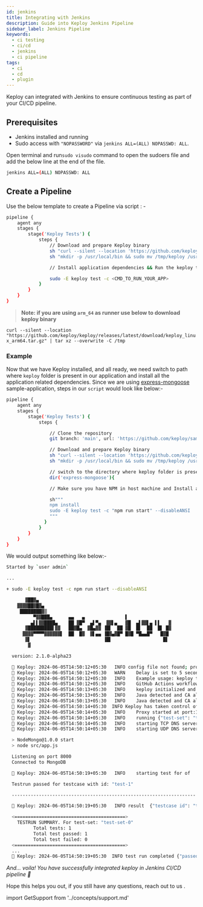 ```yaml
---
id: jenkins
title: Integrating with Jenkins
description: Guide into Keploy Jenkins Pipeline
sidebar_label: Jenkins Pipeline
keywords:
  - ci testing
  - ci/cd
  - jenkins
  - ci pipeline
tags:
  - ci
  - cd
  - plugin
---
```


Keploy can integrated with Jenkins to ensure continuous testing as part of your CI/CD pipeline.

## Prerequisites

- Jenkins installed and running
- Sudo access with `"NOPASSWORD"` via `jenkins ALL=(ALL) NOPASSWD: ALL`.

Open terminal and run`sudo visudo` command to open the sudoers file and add the below line at the end of the file.

```sh
jenkins ALL=(ALL) NOPASSWD: ALL
```

## Create a Pipeline

Use the below template to create a Pipeline via script : -

```sh
pipeline {
    agent any
    stages {
        stage('Keploy Tests') {
            steps {
                // Download and prepare Keploy binary
                sh "curl --silent --location 'https://github.com/keploy/keploy/releases/latest/download/keploy_linux_amd64.tar.gz' | tar xz --overwrite -C /tmp"
                sh "mkdir -p /usr/local/bin && sudo mv /tmp/keploy /usr/local/bin/keploy"

                // Install application dependencies && Run the keploy test suite

                sudo -E keploy test -c <CMD_TO_RUN_YOUR_APP>
            }
        }
    }
}
```

> **Note: if you are using `arm_64` as runner use below to download keploy binary**

`curl --silent --location "https://github.com/keploy/keploy/releases/latest/download/keploy_linux_arm64.tar.gz" | tar xz --overwrite -C /tmp`

### Example

Now that we have Keploy installed, and all ready, we need switch to path where `keploy` folder is present in our application and install all the application related dependencies. Since we are using [express-mongoose](https://github.com/keploy/samples-typescript/tree/main/express-mongoose) sample-application, steps in our `script` would look like below:-

```sh
pipeline {
    agent any
    stages {
        stage('Keploy Tests') {
            steps {

                // Clone the repository
                git branch: 'main', url: 'https://github.com/keploy/samples-typescript.git'

                // Download and prepare Keploy binary
                sh "curl --silent --location 'https://github.com/keploy/keploy/releases/latest/download/keploy_linux_arm64.tar.gz' | tar xz --overwrite -C /tmp"
                sh "mkdir -p /usr/local/bin && sudo mv /tmp/keploy /usr/local/bin/keploy"

                // switch to the directory where keploy folder is present
                dir('express-mongoose'){

                // Make sure you have NPM in host machine and Install application dependencies.

                sh"""
                npm install
                sudo -E keploy test -c "npm run start" --disableANSI
                """
              }
            }
        }
    }
}
```

We would output something like below:-

```sh
Started by `user admin`

...

+ sudo -E keploy test -c npm run start --disableANSI

       ▓██▓▄
    ▓▓▓▓██▓█▓▄
     ████████▓▒
          ▀▓▓███▄      ▄▄   ▄               ▌
         ▄▌▌▓▓████▄    ██ ▓█▀  ▄▌▀▄  ▓▓▌▄   ▓█  ▄▌▓▓▌▄ ▌▌   ▓
       ▓█████████▌▓▓   ██▓█▄  ▓█▄▓▓ ▐█▌  ██ ▓█  █▌  ██  █▌ █▓
      ▓▓▓▓▀▀▀▀▓▓▓▓▓▓▌  ██  █▓  ▓▌▄▄ ▐█▓▄▓█▀ █▓█ ▀█▄▄█▀   █▓█
       ▓▌                           ▐█▌                   █▌
        ▓

  version: 2.1.0-alpha23

  🐰 Keploy: 2024-06-05T14:50:12+05:30 	INFO config file not found; proceeding with flags only
  🐰 Keploy: 2024-06-05T14:50:12+05:30 	WARN	Delay is set to 5 seconds, incase your app takes more time to start use --delay to set custom delay
  🐰 Keploy: 2024-06-05T14:50:12+05:30 	INFO	Example usage: keploy test -c "/path/to/user/app" --delay 6
  🐰 Keploy: 2024-06-05T14:50:12+05:30 	INFO	GitHub Actions workflow file generated successfully	{"path": "/githubactions/keploy.yml"}
  🐰 Keploy: 2024-06-05T14:50:13+05:30 	INFO	keploy initialized and probes added to the kernel.
  🐰 Keploy: 2024-06-05T14:50:13+05:30 	INFO	Java detected and CA already exists	{"path": "/usr/lib/jvm/java-17-openjdk-arm64/lib/security/cacerts"}
  🐰 Keploy: 2024-06-05T14:50:13+05:30 	INFO	Java detected and CA already exists	{"path": "/usr/lib/jvm/java-17-openjdk-arm64/lib/security/cacerts"}
  🐰 Keploy: 2024-06-05T14:50:14+05:30  INFO	Keploy has taken control of the DNS resolution mechanism, your application may misbehave if you have provided wrong domain name in your application code.
  🐰 Keploy: 2024-06-05T14:50:14+05:30 	INFO	Proxy started at port:16789
  🐰 Keploy: 2024-06-05T14:50:14+05:30 	INFO	running	{"test-set": "test-set-0"}
  🐰 Keploy: 2024-06-05T14:50:14+05:30 	INFO	starting TCP DNS server at addr :26789
  🐰 Keploy: 2024-06-05T14:50:14+05:30 	INFO	starting UDP DNS server at addr :26789

  > NodeMongo@1.0.0 start
  > node src/app.js

  Listening on port 8000
  Connected to MongoDB

  🐰 Keploy: 2024-06-05T14:50:19+05:30 	INFO	starting test for of	{"test case": "test-1", "test set": "test-set-0"}

  Testrun passed for testcase with id: "test-1"

  --------------------------------------------------------------------

  🐰 Keploy: 2024-06-05T14:50:19+05:30   INFO result  {"testcase id": "test-1", "testset id": "test-set-0", "passed": "true"}

  <=========================================>
    TESTRUN SUMMARY. For test-set: "test-set-0"
          Total tests: 1
          Total test passed: 1
          Total test failed: 0
  <=========================================>
  ...
  🐰 Keploy: 2024-06-05T14:50:19+05:30  INFO test run completed {"passed overall": true}
```

_And... voila! You have successfully integrated keploy in Jenkins CI/CD pipeline 🌟_

Hope this helps you out, if you still have any questions, reach out to us .

import GetSupport from '../concepts/support.md'

<GetSupport/>
